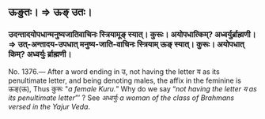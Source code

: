 ## ऊङुतः। => ऊङ् उतः।

### उदन्तादयोपधान्मनुष्यजातिवाचिनः स्त्रियामूङ् स्यात्। कुरूः। अयोपधात्किम्? अध्वर्युर्ब्राह्मणी। => उत्-अन्तादय-उपधात् मनुष्य-जाति-वाचिनः स्त्रियाम् ऊङ् स्यात्। कुरूः। अयोपधात् किम्? अध्वर्युः र्ब्राह्मणी।

No. 1376.— After a word ending in उ, not having the letter य as its penultimate letter, and being denoting males, the affix in the feminine is ऊङ्(ऊ), Thus कुरूः "_a female Kuru._” Why do we say “_not having the letter य as its penultimate letter_”’ ? See _अध्वर्युः_ _a woman of the class of Brahmans versed in the Yajur Veda_.